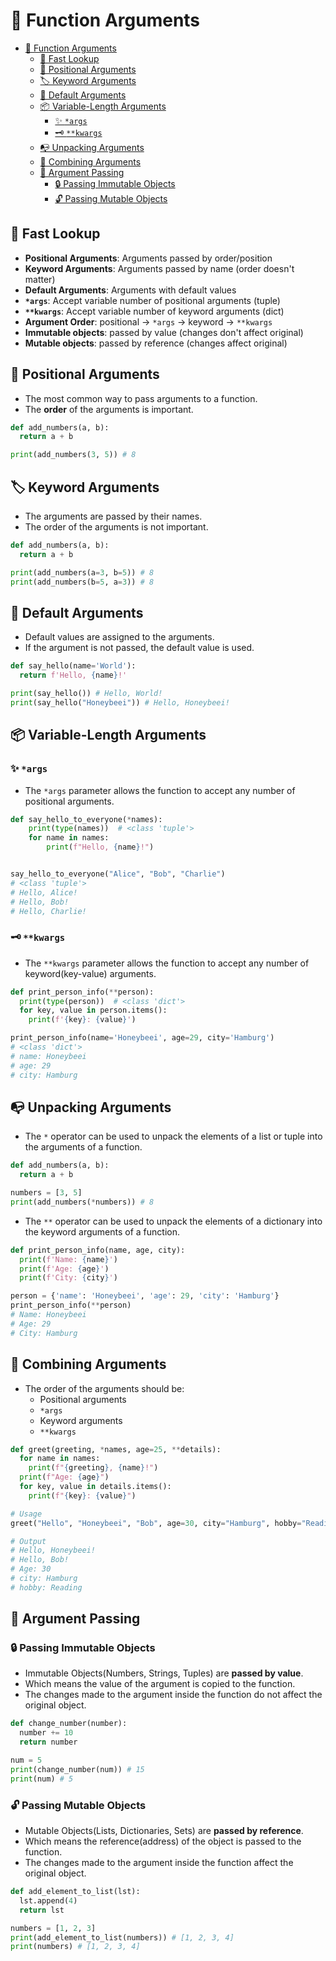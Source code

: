 # 🎯 Function Arguments

- [🎯 Function Arguments](#-function-arguments)
  - [👀 Fast Lookup](#-fast-lookup)
  - [📍 Positional Arguments](#-positional-arguments)
  - [🏷️ Keyword Arguments](#️-keyword-arguments)
  - [💫 Default Arguments](#-default-arguments)
  - [📦 Variable-Length Arguments](#-variable-length-arguments)
    - [✨ `*args`](#-args)
    - [🗝️ `**kwargs`](#️-kwargs)
  - [📭 Unpacking Arguments](#-unpacking-arguments)
  - [🔄 Combining Arguments](#-combining-arguments)
  - [🔄 Argument Passing](#-argument-passing)
    - [🔒 Passing Immutable Objects](#-passing-immutable-objects)
    - [🔓 Passing Mutable Objects](#-passing-mutable-objects)

## 👀 Fast Lookup

- **Positional Arguments**: Arguments passed by order/position
- **Keyword Arguments**: Arguments passed by name (order doesn't matter)
- **Default Arguments**: Arguments with default values
- **`*args`**: Accept variable number of positional arguments (tuple)
- **`**kwargs`**: Accept variable number of keyword arguments (dict)
- **Argument Order**: positional → `*args` → keyword → `**kwargs`
- **Immutable objects**: passed by value (changes don't affect original)
- **Mutable objects**: passed by reference (changes affect original)

## 📍 Positional Arguments

- The most common way to pass arguments to a function.
- The **order** of the arguments is important.

```python
def add_numbers(a, b):
  return a + b

print(add_numbers(3, 5)) # 8
```

## 🏷️ Keyword Arguments

- The arguments are passed by their names.
- The order of the arguments is not important.

```python
def add_numbers(a, b):
  return a + b

print(add_numbers(a=3, b=5)) # 8
print(add_numbers(b=5, a=3)) # 8
```

## 💫 Default Arguments

- Default values are assigned to the arguments.
- If the argument is not passed, the default value is used.

```python
def say_hello(name='World'):
  return f'Hello, {name}!'

print(say_hello()) # Hello, World!
print(say_hello("Honeybeei")) # Hello, Honeybeei!
```

## 📦 Variable-Length Arguments

### ✨ `*args`

- The `*args` parameter allows the function to accept any number of positional arguments.

```python
def say_hello_to_everyone(*names):
    print(type(names))  # <class 'tuple'>
    for name in names:
        print(f"Hello, {name}!")


say_hello_to_everyone("Alice", "Bob", "Charlie")
# <class 'tuple'>
# Hello, Alice!
# Hello, Bob!
# Hello, Charlie!
```

### 🗝️ `**kwargs`

- The `**kwargs` parameter allows the function to accept any number of keyword(key-value) arguments.

```python
def print_person_info(**person):
  print(type(person))  # <class 'dict'>
  for key, value in person.items():
    print(f'{key}: {value}')

print_person_info(name='Honeybeei', age=29, city='Hamburg')
# <class 'dict'>
# name: Honeybeei
# age: 29
# city: Hamburg
```

## 📭 Unpacking Arguments

- The `*` operator can be used to unpack the elements of a list or tuple into the arguments of a function.

```python
def add_numbers(a, b):
  return a + b

numbers = [3, 5]
print(add_numbers(*numbers)) # 8
```

- The `**` operator can be used to unpack the elements of a dictionary into the keyword arguments of a function.

```python
def print_person_info(name, age, city):
  print(f'Name: {name}')
  print(f'Age: {age}')
  print(f'City: {city}')

person = {'name': 'Honeybeei', 'age': 29, 'city': 'Hamburg'}
print_person_info(**person)
# Name: Honeybeei
# Age: 29
# City: Hamburg
```

## 🔄 Combining Arguments

- The order of the arguments should be:
  - Positional arguments
  - `*args`
  - Keyword arguments
  - `**kwargs`

```python
def greet(greeting, *names, age=25, **details):
  for name in names:
    print(f"{greeting}, {name}!")
  print(f"Age: {age}")
  for key, value in details.items():
    print(f"{key}: {value}")

# Usage
greet("Hello", "Honeybeei", "Bob", age=30, city="Hamburg", hobby="Reading")

# Output
# Hello, Honeybeei!
# Hello, Bob!
# Age: 30
# city: Hamburg
# hobby: Reading
```

## 🔄 Argument Passing

### 🔒 Passing Immutable Objects

- Immutable Objects(Numbers, Strings, Tuples) are **passed by value**.
- Which means the value of the argument is copied to the function.
- The changes made to the argument inside the function do not affect the original object.

```python
def change_number(number):
  number += 10
  return number

num = 5
print(change_number(num)) # 15
print(num) # 5
```

### 🔓 Passing Mutable Objects

- Mutable Objects(Lists, Dictionaries, Sets) are **passed by reference**.
- Which means the reference(address) of the object is passed to the function.
- The changes made to the argument inside the function affect the original object.

```python
def add_element_to_list(lst):
  lst.append(4)
  return lst

numbers = [1, 2, 3]
print(add_element_to_list(numbers)) # [1, 2, 3, 4]
print(numbers) # [1, 2, 3, 4]
```
